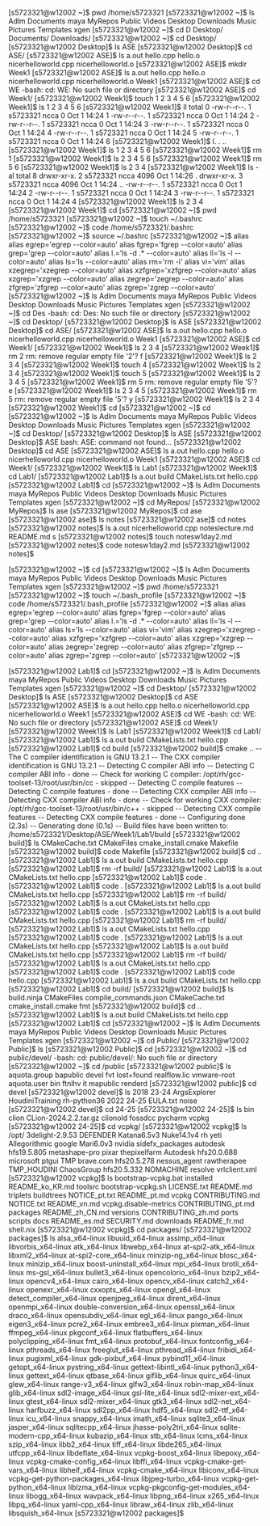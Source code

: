 [s5723321@w12002 ~]$ pwd
/home/s5723321
[s5723321@w12002 ~]$ ls
Adlm     Documents  maya   MyRepos   Public     Videos
Desktop  Downloads  Music  Pictures  Templates  xgen
[s5723321@w12002 ~]$ cd D
Desktop/   Documents/ Downloads/ 
[s5723321@w12002 ~]$ cd Desktop/
[s5723321@w12002 Desktop]$ ls
ASE
[s5723321@w12002 Desktop]$ cd ASE/
[s5723321@w12002 ASE]$ ls
a.out  hello.cpp  hello.o  nicerhelloworld.cpp  nicerhelloworld.o
[s5723321@w12002 ASE]$ mkdir Week1
[s5723321@w12002 ASE]$ ls
a.out  hello.cpp  hello.o  nicerhelloworld.cpp  nicerhelloworld.o  Week1
[s5723321@w12002 ASE]$ cd WE
-bash: cd: WE: No such file or directory
[s5723321@w12002 ASE]$ cd Week1/
[s5723321@w12002 Week1]$ touch 1 2 3 4 5 6
[s5723321@w12002 Week1]$ ls
1  2  3  4  5  6
[s5723321@w12002 Week1]$ ll
total 0
-rw-r--r--. 1 s5723321 ncca 0 Oct  1 14:24 1
-rw-r--r--. 1 s5723321 ncca 0 Oct  1 14:24 2
-rw-r--r--. 1 s5723321 ncca 0 Oct  1 14:24 3
-rw-r--r--. 1 s5723321 ncca 0 Oct  1 14:24 4
-rw-r--r--. 1 s5723321 ncca 0 Oct  1 14:24 5
-rw-r--r--. 1 s5723321 ncca 0 Oct  1 14:24 6
[s5723321@w12002 Week1]$ l.
.  ..
[s5723321@w12002 Week1]$ ls
1  2  3  4  5  6
[s5723321@w12002 Week1]$ rm 1
[s5723321@w12002 Week1]$ ls
2  3  4  5  6
[s5723321@w12002 Week1]$ rm 5 6 
[s5723321@w12002 Week1]$ ls
2  3  4
[s5723321@w12002 Week1]$ ls -al
total 8
drwxr-xr-x. 2 s5723321 ncca 4096 Oct  1 14:26 .
drwxr-xr-x. 3 s5723321 ncca 4096 Oct  1 14:24 ..
-rw-r--r--. 1 s5723321 ncca    0 Oct  1 14:24 2
-rw-r--r--. 1 s5723321 ncca    0 Oct  1 14:24 3
-rw-r--r--. 1 s5723321 ncca    0 Oct  1 14:24 4
[s5723321@w12002 Week1]$ ls
2  3  4
[s5723321@w12002 Week1]$ cd
[s5723321@w12002 ~]$ pwd
/home/s5723321
[s5723321@w12002 ~]$ touch ~/.bashrc
[s5723321@w12002 ~]$ code /home/s5723321/.bashrc
[s5723321@w12002 ~]$ source  ~/.bashrc
[s5723321@w12002 ~]$ alias
alias egrep='egrep --color=auto'
alias fgrep='fgrep --color=auto'
alias grep='grep --color=auto'
alias l.='ls -d .* --color=auto'
alias ll='ls -l --color=auto'
alias ls='ls --color=auto'
alias rm='rm -i'
alias vi='vim'
alias xzegrep='xzegrep --color=auto'
alias xzfgrep='xzfgrep --color=auto'
alias xzgrep='xzgrep --color=auto'
alias zegrep='zegrep --color=auto'
alias zfgrep='zfgrep --color=auto'
alias zgrep='zgrep --color=auto'
[s5723321@w12002 ~]$ ls
Adlm     Documents  maya   MyRepos   Public     Videos
Desktop  Downloads  Music  Pictures  Templates  xgen
[s5723321@w12002 ~]$ cd Des
-bash: cd: Des: No such file or directory
[s5723321@w12002 ~]$ cd Desktop/
[s5723321@w12002 Desktop]$ ls
ASE
[s5723321@w12002 Desktop]$ cd ASE/
[s5723321@w12002 ASE]$ ls
a.out  hello.cpp  hello.o  nicerhelloworld.cpp  nicerhelloworld.o  Week1
[s5723321@w12002 ASE]$ cd Week1/
[s5723321@w12002 Week1]$ ls
2  3  4
[s5723321@w12002 Week1]$ rm 2
rm: remove regular empty file '2'? f
[s5723321@w12002 Week1]$ ls
2  3  4
[s5723321@w12002 Week1]$ touch 4
[s5723321@w12002 Week1]$ ls
2  3  4
[s5723321@w12002 Week1]$ touch 5
[s5723321@w12002 Week1]$ ls
2  3  4  5
[s5723321@w12002 Week1]$ rm 5
rm: remove regular empty file '5'? e
[s5723321@w12002 Week1]$ ls
2  3  4  5
[s5723321@w12002 Week1]$ rm 5
rm: remove regular empty file '5'? y
[s5723321@w12002 Week1]$ ls
2  3  4
[s5723321@w12002 Week1]$ cd
[s5723321@w12002 ~]$ cd
[s5723321@w12002 ~]$ ls
Adlm     Documents  maya   MyRepos   Public     Videos
Desktop  Downloads  Music  Pictures  Templates  xgen
[s5723321@w12002 ~]$ cd Desktop/
[s5723321@w12002 Desktop]$ ls
ASE
[s5723321@w12002 Desktop]$ ASE
bash: ASE: command not found...
[s5723321@w12002 Desktop]$ cd ASE
[s5723321@w12002 ASE]$ ls
a.out  hello.cpp  hello.o  nicerhelloworld.cpp  nicerhelloworld.o  Week1
[s5723321@w12002 ASE]$ cd Week1/
[s5723321@w12002 Week1]$ ls
Lab1
[s5723321@w12002 Week1]$ cd Lab1/
[s5723321@w12002 Lab1]$ ls
a.out  build  CMakeLists.txt  hello.cpp
[s5723321@w12002 Lab1]$ cd
[s5723321@w12002 ~]$ ls
Adlm     Documents  maya   MyRepos   Public     Videos
Desktop  Downloads  Music  Pictures  Templates  xgen
[s5723321@w12002 ~]$ cd MyRepos/
[s5723321@w12002 MyRepos]$ ls
ase
[s5723321@w12002 MyRepos]$ cd ase
[s5723321@w12002 ase]$ ls
notes
[s5723321@w12002 ase]$ cd notes
[s5723321@w12002 notes]$ ls
a.out  nicerhelloworld.cpp  noteslecture.md  README.md  s
[s5723321@w12002 notes]$ touch notesw1day2.md
[s5723321@w12002 notes]$ code notesw1day2.md 
[s5723321@w12002 notes]$ 







[s5723321@w12002 ~]$ cd
[s5723321@w12002 ~]$ ls
Adlm     Documents  maya   MyRepos   Public     Videos
Desktop  Downloads  Music  Pictures  Templates  xgen
[s5723321@w12002 ~]$ pwd
/home/s5723321
[s5723321@w12002 ~]$ touch ~/.bash_profile
[s5723321@w12002 ~]$ code /home/s5723321/.bash_profile
[s5723321@w12002 ~]$ alias
alias egrep='egrep --color=auto'
alias fgrep='fgrep --color=auto'
alias grep='grep --color=auto'
alias l.='ls -d .* --color=auto'
alias ll='ls -l --color=auto'
alias ls='ls --color=auto'
alias vi='vim'
alias xzegrep='xzegrep --color=auto'
alias xzfgrep='xzfgrep --color=auto'
alias xzgrep='xzgrep --color=auto'
alias zegrep='zegrep --color=auto'
alias zfgrep='zfgrep --color=auto'
alias zgrep='zgrep --color=auto'
[s5723321@w12002 ~]$ 













[s5723321@w12002 Lab1]$  cd
[s5723321@w12002 ~]$ ls
Adlm     Documents  maya   MyRepos   Public     Videos
Desktop  Downloads  Music  Pictures  Templates  xgen
[s5723321@w12002 ~]$ cd Desktop/
[s5723321@w12002 Desktop]$ ls
ASE
[s5723321@w12002 Desktop]$ cd ASE
[s5723321@w12002 ASE]$ ls
a.out  hello.cpp  hello.o  nicerhelloworld.cpp  nicerhelloworld.o  Week1
[s5723321@w12002 ASE]$ cd WE
-bash: cd: WE: No such file or directory
[s5723321@w12002 ASE]$ cd Week1/
[s5723321@w12002 Week1]$ ls
Lab1
[s5723321@w12002 Week1]$ cd Lab1/
[s5723321@w12002 Lab1]$ ls
a.out  build  CMakeLists.txt  hello.cpp
[s5723321@w12002 Lab1]$ cd build
[s5723321@w12002 build]$ cmake ..
-- The C compiler identification is GNU 13.2.1
-- The CXX compiler identification is GNU 13.2.1
-- Detecting C compiler ABI info
-- Detecting C compiler ABI info - done
-- Check for working C compiler: /opt/rh/gcc-toolset-13/root/usr/bin/cc - skipped
-- Detecting C compile features
-- Detecting C compile features - done
-- Detecting CXX compiler ABI info
-- Detecting CXX compiler ABI info - done
-- Check for working CXX compiler: /opt/rh/gcc-toolset-13/root/usr/bin/c++ - skipped
-- Detecting CXX compile features
-- Detecting CXX compile features - done
-- Configuring done (2.3s)
-- Generating done (0.1s)
-- Build files have been written to: /home/s5723321/Desktop/ASE/Week1/Lab1/build
[s5723321@w12002 build]$ ls
CMakeCache.txt  CMakeFiles  cmake_install.cmake  Makefile
[s5723321@w12002 build]$ code Makefile 
[s5723321@w12002 build]$ cd ..
[s5723321@w12002 Lab1]$ ls
a.out  build  CMakeLists.txt  hello.cpp
[s5723321@w12002 Lab1]$ rm -rf build/
[s5723321@w12002 Lab1]$ ls
a.out  CMakeLists.txt  hello.cpp
[s5723321@w12002 Lab1]$ code .
[s5723321@w12002 Lab1]$ code .
[s5723321@w12002 Lab1]$ ls
a.out  build  CMakeLists.txt  hello.cpp
[s5723321@w12002 Lab1]$ rm -rf build/
[s5723321@w12002 Lab1]$ ls
a.out  CMakeLists.txt  hello.cpp
[s5723321@w12002 Lab1]$ code .
[s5723321@w12002 Lab1]$ ls
a.out  build  CMakeLists.txt  hello.cpp
[s5723321@w12002 Lab1]$ rm -rf build/
[s5723321@w12002 Lab1]$ ls
a.out  CMakeLists.txt  hello.cpp
[s5723321@w12002 Lab1]$ code .
[s5723321@w12002 Lab1]$ ls
a.out  CMakeLists.txt  hello.cpp
[s5723321@w12002 Lab1]$ ls
a.out  build  CMakeLists.txt  hello.cpp
[s5723321@w12002 Lab1]$ rm -rf build/
[s5723321@w12002 Lab1]$ ls
a.out  CMakeLists.txt  hello.cpp
[s5723321@w12002 Lab1]$ code .
[s5723321@w12002 Lab1]$ code hello.cpp 
[s5723321@w12002 Lab1]$ ls
a.out  build  CMakeLists.txt  hello.cpp
[s5723321@w12002 Lab1]$ cd build/
[s5723321@w12002 build]$ ls
build.ninja     CMakeFiles           compile_commands.json
CMakeCache.txt  cmake_install.cmake  fmt
[s5723321@w12002 build]$ cd ..
[s5723321@w12002 Lab1]$ ls
a.out  build  CMakeLists.txt  hello.cpp
[s5723321@w12002 Lab1]$ cd
[s5723321@w12002 ~]$ ls
Adlm     Documents  maya   MyRepos   Public     Videos
Desktop  Downloads  Music  Pictures  Templates  xgen
[s5723321@w12002 ~]$ cd Public/
[s5723321@w12002 Public]$ ls
[s5723321@w12002 Public]$ cd
[s5723321@w12002 ~]$ cd public/devel/
-bash: cd: public/devel/: No such file or directory
[s5723321@w12002 ~]$ cd /public
[s5723321@w12002 public]$ ls
aquota.group  bapublic  devel   fvt  lost+found  realflow.lic  vmware-root
aquota.user   bin       ftnlhv  it   mapublic    renderd
[s5723321@w12002 public]$ cd devel
[s5723321@w12002 devel]$ ls
2018  23-24  ArgsExplorer  HoudiniTraining  rh-python36
2022  24-25  EULA.txt      noise
[s5723321@w12002 devel]$ cd 24-25
[s5723321@w12002 24-25]$ ls
bin  clion  CLion-2024.2.2.tar.gz  clionold  fossdcc  pycharm  vcpkg
[s5723321@w12002 24-25]$ cd vcpkg/
[s5723321@w12002 vcpkg]$ ls /opt/
3delight-2.9.53  DEFENDER     Katana6.5v3    Nuke14.1v4   rh               yeti
Allegorithmic    google       Mari6.0v3      nvidia       sidefx_packages
autodesk         hfs19.5.805  metashape-pro  pixar        thepixelfarm
Autodesk         hfs20.0.688  microsoft      ptgui        TMP
brave.com        hfs20.5.278  nessus_agent   rawtherapee  TMP_HOUDINI
ChaosGroup       hfs20.5.332  NOMACHINE      resolve      vrlclient.xml
[s5723321@w12002 vcpkg]$ ls
bootstrap-vcpkg.bat  installed      README_ko_KR.md  toolsrc
bootstrap-vcpkg.sh   LICENSE.txt    README.md        triplets
buildtrees           NOTICE_pt.txt  README_pt.md     vcpkg
CONTRIBUTING.md      NOTICE.txt     README_vn.md     vcpkg.disable-metrics
CONTRIBUTING_pt.md   packages       README_zh_CN.md  versions
CONTRIBUTING_zh.md   ports          scripts
docs                 README_es.md   SECURITY.md
downloads            README_fr.md   shell.nix
[s5723321@w12002 vcpkg]$ cd packages/
[s5723321@w12002 packages]$ ls
alsa_x64-linux               libuuid_x64-linux
assimp_x64-linux             libvorbis_x64-linux
atk_x64-linux                libwebp_x64-linux
at-spi2-atk_x64-linux        libxml2_x64-linux
at-spi2-core_x64-linux       minizip-ng_x64-linux
blosc_x64-linux              minizip_x64-linux
boost-uninstall_x64-linux    mpi_x64-linux
brotli_x64-linux             ms-gsl_x64-linux
bullet3_x64-linux            opencolorio_x64-linux
bzip2_x64-linux              opencv4_x64-linux
cairo_x64-linux              opencv_x64-linux
catch2_x64-linux             openexr_x64-linux
cxxopts_x64-linux            opengl_x64-linux
detect_compiler_x64-linux    openjpeg_x64-linux
dirent_x64-linux             openmpi_x64-linux
double-conversion_x64-linux  openssl_x64-linux
draco_x64-linux              opensubdiv_x64-linux
egl_x64-linux                pango_x64-linux
eigen3_x64-linux             pcre2_x64-linux
embree3_x64-linux            pixman_x64-linux
ffmpeg_x64-linux             pkgconf_x64-linux
flatbuffers_x64-linux        polyclipping_x64-linux
fmt_x64-linux                protobuf_x64-linux
fontconfig_x64-linux         pthreads_x64-linux
freeglut_x64-linux           pthread_x64-linux
fribidi_x64-linux            pugixml_x64-linux
gdk-pixbuf_x64-linux         pybind11_x64-linux
getopt_x64-linux             pystring_x64-linux
gettext-libintl_x64-linux    python3_x64-linux
gettext_x64-linux            qtbase_x64-linux
giflib_x64-linux             quirc_x64-linux
glew_x64-linux               range-v3_x64-linux
glfw3_x64-linux              robin-map_x64-linux
glib_x64-linux               sdl2-image_x64-linux
gsl-lite_x64-linux           sdl2-mixer-ext_x64-linux
gtest_x64-linux              sdl2-mixer_x64-linux
gtk3_x64-linux               sdl2-net_x64-linux
harfbuzz_x64-linux           sdl2pp_x64-linux
hdf5_x64-linux               sdl2-ttf_x64-linux
icu_x64-linux                snappy_x64-linux
imath_x64-linux              sqlite3_x64-linux
jasper_x64-linux             sqlitecpp_x64-linux
jhasse-poly2tri_x64-linux    sqlite-modern-cpp_x64-linux
kubazip_x64-linux            stb_x64-linux
lcms_x64-linux               szip_x64-linux
libb2_x64-linux              tiff_x64-linux
libde265_x64-linux           utfcpp_x64-linux
libdeflate_x64-linux         vcpkg-boost_x64-linux
libepoxy_x64-linux           vcpkg-cmake-config_x64-linux
libffi_x64-linux             vcpkg-cmake-get-vars_x64-linux
libheif_x64-linux            vcpkg-cmake_x64-linux
libiconv_x64-linux           vcpkg-get-python-packages_x64-linux
libjpeg-turbo_x64-linux      vcpkg-get-python_x64-linux
liblzma_x64-linux            vcpkg-pkgconfig-get-modules_x64-linux
libogg_x64-linux             wavpack_x64-linux
libpng_x64-linux             x265_x64-linux
libpq_x64-linux              yaml-cpp_x64-linux
libraw_x64-linux             zlib_x64-linux
libsquish_x64-linux
[s5723321@w12002 packages]$ 








